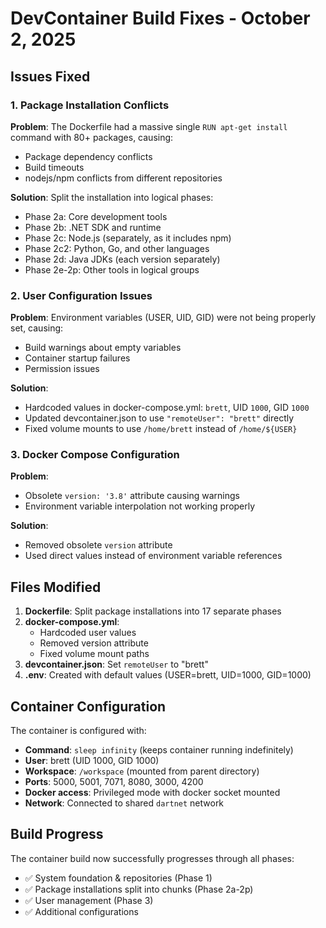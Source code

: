 # DevContainer Build Fixes - October 2, 2025

## Issues Fixed

### 1. Package Installation Conflicts
**Problem**: The Dockerfile had a massive single `RUN apt-get install` command with 80+ packages, causing:
- Package dependency conflicts
- Build timeouts
- nodejs/npm conflicts from different repositories

**Solution**: Split the installation into logical phases:
- Phase 2a: Core development tools
- Phase 2b: .NET SDK and runtime
- Phase 2c: Node.js (separately, as it includes npm)
- Phase 2c2: Python, Go, and other languages
- Phase 2d: Java JDKs (each version separately)
- Phase 2e-2p: Other tools in logical groups

### 2. User Configuration Issues
**Problem**: Environment variables (USER, UID, GID) were not being properly set, causing:
- Build warnings about empty variables
- Container startup failures
- Permission issues

**Solution**: 
- Hardcoded values in docker-compose.yml: `brett`, UID `1000`, GID `1000`
- Updated devcontainer.json to use `"remoteUser": "brett"` directly
- Fixed volume mounts to use `/home/brett` instead of `/home/${USER}`

### 3. Docker Compose Configuration
**Problem**: 
- Obsolete `version: '3.8'` attribute causing warnings
- Environment variable interpolation not working properly

**Solution**:
- Removed obsolete `version` attribute
- Used direct values instead of environment variable references

## Files Modified

1. **Dockerfile**: Split package installations into 17 separate phases
2. **docker-compose.yml**: 
   - Hardcoded user values
   - Removed version attribute
   - Fixed volume mount paths
3. **devcontainer.json**: Set `remoteUser` to "brett"
4. **.env**: Created with default values (USER=brett, UID=1000, GID=1000)

## Container Configuration

The container is configured with:
- **Command**: `sleep infinity` (keeps container running indefinitely)
- **User**: brett (UID 1000, GID 1000)
- **Workspace**: `/workspace` (mounted from parent directory)
- **Ports**: 5000, 5001, 7071, 8080, 3000, 4200
- **Docker access**: Privileged mode with docker socket mounted
- **Network**: Connected to shared `dartnet` network

## Build Progress

The container build now successfully progresses through all phases:
- ✅ System foundation & repositories (Phase 1)
- ✅ Package installations split into chunks (Phase 2a-2p)
- ✅ User management (Phase 3)
- ✅ Additional configurations
